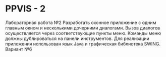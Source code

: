 # PPVIS - 2
Лабораторная работа №2
Разработать оконное приложение с одним главным окном и несколькими дочерними диалогами. Вызов диалогов осуществляется через соответствующие пункты меню. Команды меню должны дублироваться на панели инструментов. Для реализации приложения использован язык Java и
графическая библиотека SWING.
Вариант №6
